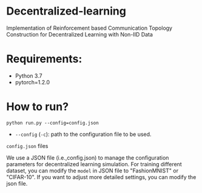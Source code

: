 # Decentralized-learning
Implementation of Reinforcement based Communication Topology Construction for Decentralized Learning with Non-IID Data
# Requirements:
* Python 3.7
* pytorch=1.2.0
# How to run?
```shell=
python run.py --config=config.json
```
* `--config` (`-c`): path to the configuration file to be used.

`config.json` files

We use a JSON file (i.e.,config.json) to manage the configuration parameters for decentralized learning simulation.
For training different dataset, you can modify the `model` in JSON file to "FashionMNIST" or "CIFAR-10".
If you want to adjust more detailed settings, you can modify the json file.
